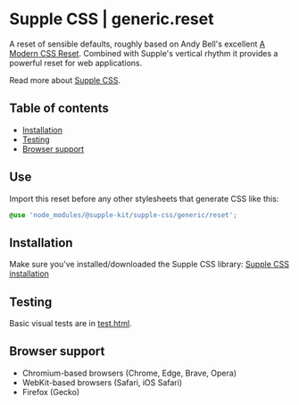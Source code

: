# Supple CSS | generic.reset

A reset of sensible defaults, roughly based on Andy Bell's excellent [A Modern CSS Reset](https://hankchizljaw.com/wrote/a-modern-css-reset/). Combined with Supple's vertical rhythm it provides a powerful reset for web applications.

Read more about [Supple CSS](https://github.com/supple-css/supple).

## Table of contents

- [Installation](#installation)
- [Testing](#testing)
- [Browser support](#browser-support)

## Use

Import this reset before any other stylesheets that generate CSS like this:

```scss
@use 'node_modules/@supple-kit/supple-css/generic/reset';
```

## Installation

Make sure you've installed/downloaded the Supple CSS library: [Supple CSS installation](../../#installation)

## Testing

Basic visual tests are in [test.html](https://supple-kit.github.io/supple-css/generic/reset/test.html).

## Browser support

- Chromium-based browsers (Chrome, Edge, Brave, Opera)
- WebKit-based browsers (Safari, iOS Safari)
- Firefox (Gecko)

